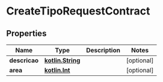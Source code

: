 # CreateTipoRequestContract

## Properties
Name | Type | Description | Notes
------------ | ------------- | ------------- | -------------
**descricao** | [**kotlin.String**](.md) |  |  [optional]
**area** | [**kotlin.Int**](.md) |  |  [optional]
